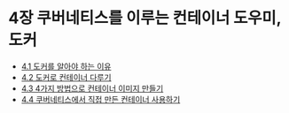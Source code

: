 # 4장 쿠버네티스를 이루는 컨테이너 도우미, 도커

- [4.1 도커를 알아야 하는 이유](4.1.md)
- [4.2 도커로 컨테이너 다루기](4.2.md)
- [4.3 4가지 방법으로 컨테이너 이미지 만들기](4.3.md)
- [4.4 쿠버네티스에서 직접 만든 컨테이너 사용하기](4.4.md)